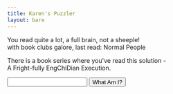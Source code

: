 ```yaml
---
title: Karen's Puzzler
layout: bare
---
```


You read quite a lot, a full brain, not a sheeple!<br>
with book clubs galore, last read: Normal People

There is a book series where you've read this solution -<br>
A Fright-fully EngChiDian Execution.

<input id="guess" name="guess" />
<input type="button" value="What Am I?" onclick="window.open('/puzzle/karen/' + document.getElementById('guess').value)" />
